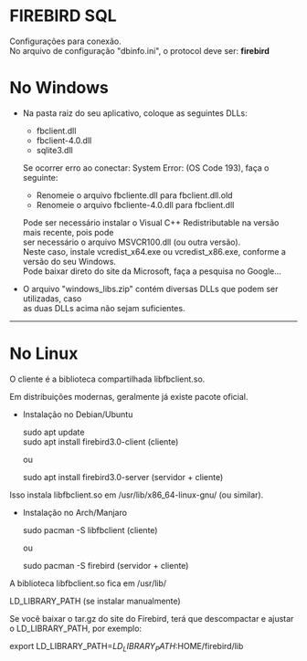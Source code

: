 # FIREBIRD SQL

Configurações para conexão.<br>
No arquivo de configuração "dbinfo.ini", o protocol deve ser: <b>firebird</b>

# No Windows  
  
- Na pasta raiz do seu aplicativo, coloque as seguintes DLLs:
  - fbclient.dll
  - fbclient-4.0.dll
  - sqlite3.dll
   
  Se ocorrer erro ao conectar: System Error: (OS Code 193), faça o seguinte: 
  - Renomeie o arquivo fbcliente.dll para fbclient.dll.old
  - Renomeie o arquivo fbcliente-4.0.dll para fbclient.dll
  
  Pode ser necessário instalar o Visual C++ Redistributable na versão mais recente, pois pode<br>
  ser necessário o arquivo MSVCR100.dll (ou outra versão).<br>
  Neste caso, instale vcredist_x64.exe ou vcredist_x86.exe, conforme a versão do seu Windows.<br>
  Pode baixar direto do site da Microsoft, faça a pesquisa no Google...
  
 - O arquivo "windows_libs.zip" contém diversas DLLs que podem ser utilizadas, caso<br>
    as duas DLLs acima não sejam suficientes.<br>
<hr>

# No Linux

O cliente é a biblioteca compartilhada libfbclient.so.

Em distribuições modernas, geralmente já existe pacote oficial.

- Instalação no Debian/Ubuntu

  sudo apt update <br>
  sudo apt install firebird3.0-client   (cliente)

  ou
 
  sudo apt install firebird3.0-server   (servidor + cliente)

Isso instala libfbclient.so em /usr/lib/x86_64-linux-gnu/ (ou similar).

- Instalação no Arch/Manjaro

  sudo pacman -S libfbclient (cliente)
  
  ou
  
  sudo pacman -S firebird  (servidor + cliente)

A biblioteca libfbclient.so fica em /usr/lib/

LD_LIBRARY_PATH (se instalar manualmente)

Se você baixar o tar.gz do site do Firebird, terá que descompactar e ajustar o LD_LIBRARY_PATH, por exemplo:

export LD_LIBRARY_PATH=$LD_LIBRARY_PATH:$HOME/firebird/lib
  
  
 

